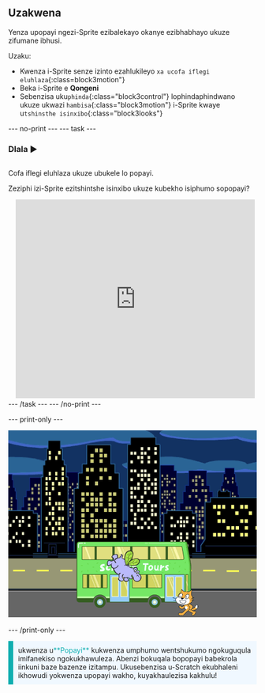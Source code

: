 ## Uzakwena

Yenza upopayi ngezi-Sprite ezibalekayo okanye ezibhabhayo ukuze zifumane ibhusi.

Uzaku:
+ Kwenza i-Sprite senze izinto ezahlukileyo `xa ucofa iflegi eluhlaza`{:class=block3motion"}
+ Beka i-Sprite e **Qongeni**
+ Sebenzisa uku`phinda`{:class="block3control"} lophindaphindwano ukuze ukwazi `hambisa`{:class="block3motion"} i-Sprite kwaye u`tshinsthe isinxibo`{:class="block3looks"}

--- no-print ---
--- task ---

### Dlala ▶️
<div style="display: flex; flex-wrap: wrap">
<div style="flex-basis: 200px; flex-grow: 1">  

Cofa iflegi eluhlaza ukuze ubukele lo popayi. 

Zeziphi izi-Sprite ezitshintshe isinxibo ukuze kubekho isiphumo sopopayi?
</div>
<div class="scratch-preview" style="margin-left: 15px;">
  <iframe allowtransparency="true" width="485" height="402" src="https://scratch.mit.edu/projects/embed/1147284637/?autostart=false" frameborder="0"></iframe>
</div>
</div>
--- /task ---
--- /no-print ---

--- print-only ---

![iProjecti egqityiweyo.](images/hippo-flies.png)

--- /print-only ---

<p style="border-left: solid; border-width:10px; border-color: #0faeb0; background-color: aliceblue; padding: 10px;">
ukwenza u<span style="color: #0faeb0">**Popayi**</span> kukwenza umphumo wentshukumo ngokuguqula imifanekiso ngokukhawuleza. Abenzi bokuqala bopopayi babekrola iinkuni baze bazenze izitampu. Ukusebenzisa u-Scratch ekubhaleni ikhowudi yokwenza upopayi wakho, kuyakhaulezisa kakhulu!
</p>
